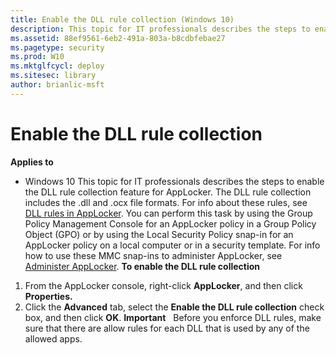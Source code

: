 ```yaml
---
title: Enable the DLL rule collection (Windows 10)
description: This topic for IT professionals describes the steps to enable the DLL rule collection feature for AppLocker.
ms.assetid: 88ef9561-6eb2-491a-803a-b8cdbfebae27
ms.pagetype: security
ms.prod: W10
ms.mktglfcycl: deploy
ms.sitesec: library
author: brianlic-msft
---
```

# Enable the DLL rule collection
**Applies to**
-   Windows 10
This topic for IT professionals describes the steps to enable the DLL rule collection feature for AppLocker.
The DLL rule collection includes the .dll and .ocx file formats.
For info about these rules, see [DLL rules in AppLocker](dll-rules-in-applocker.md).
You can perform this task by using the Group Policy Management Console for an AppLocker policy in a Group Policy Object (GPO) or by using the Local Security Policy snap-in for an AppLocker policy on a local computer or in a security template. For info how to use these MMC snap-ins to administer AppLocker, see [Administer AppLocker](administer-applocker.md#bkmk-using-snapins).
**To enable the DLL rule collection**
1.  From the AppLocker console, right-click **AppLocker**, and then click **Properties.**
2.  Click the **Advanced** tab, select the **Enable the DLL rule collection** check box, and then click **OK**.
    **Important**  
    Before you enforce DLL rules, make sure that there are allow rules for each DLL that is used by any of the allowed apps.
     
 
 
